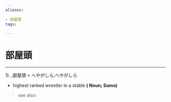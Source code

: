 ```yaml
---
aliases:
    
- 部屋頭
tags:
    
---
```


# 部屋頭
---
1).
,部屋頭 > へやがしら,へやがしら

- highest ranked wrestler in a stable
**( Noun; Sumo)**
> see also: 
            